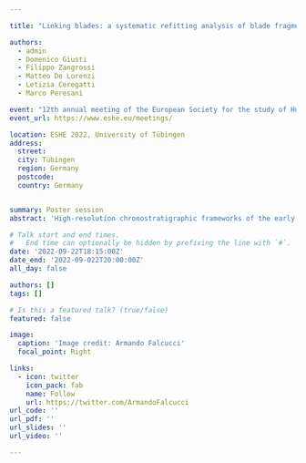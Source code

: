 ```yaml
---

title: "Linking blades: a systematic refitting analysis of blade fragments from the Protoaurignacian sequence of Fumane Cave"

authors:
  - admin
  - Domenico Giusti
  - Filippo Zangrossi
  - Matteo De Lorenzi
  - Letizia Ceregatti
  - Marco Peresani

event: "12th annual meeting of the European Society for the study of Human Evolution"
event_url: https://www.eshe.eu/meetings/

location: ESHE 2022, University of Tübingen
address:
  street:
  city: Tübingen
  region: Germany
  postcode:
  country: Germany


summary: Poster session
abstract: 'High-resolution chronostratigraphic frameworks of the early Upper Paleolithic (eUP) are pivotal to the understanding of the dispersal and adaptation of early modern humans across the European subcontinent. Chrono-cultural models are commonly built through the analysis of the material culture, especially lithic artifacts, recovered from multi-stratified sites. However, despite playing a major role in the formation of lithic assemblages, site formation processes are seldom taken into proper consideration when analyzing cultural dynamics throughout a site’s stratigraphic sequence [1]. Unraveling the taphonomic history of a site is rather critical in the study of the eUP – a period characterized by significant sedimentary and post-sedimentary processes correlated to major climatic events. Furthermore, disentangling the history of old, long-lasting site excavations is especially crucial in the analysis of archaeological assemblages. To this end, we conducted an extensive lithic refitting study that involved the systematic test for connections between blade fragments from the whole Protoaurignacian sequence of Fumane Cave [2], spanning from 41 ky cal BP to ca. 37 ky cal BP [3]. This approach is particularly effective for assessing the integrity of lithic assemblages because it allows to make the search for connections more systematic, objective, and statistically quantifiable [4]. Furthermore, the spatial analysis of the refitted fragments allowed us to better evaluate the reliability of the archaeological sequence and to refine our previous conclusions about the Protoaurignacian at the site [5]. Specifically, after devoting approximately 400 hours in the preparation of the assemblages, we isolated ca. 3,200 blade fragments to perform the break connections program. Blade fragments were laid on several tables and divided according to breakage, raw material type, and technological features. Thus, all possible connections were systematically tested by three independent lithic analysts until the relation between costs (i.e., time) and benefits (i.e., number of connections found) drastically decreased. Furthermore, we recorded several attributes on these fragments (e.g., thermal alteration, patina, edge damage) to conduct a lithic taphonomic study. Overall, we were able to successfully connect ca. 500 blade fragments for a refitting rate of 16%. By statistically quantifying the distance and orientation of the refitting implements, and by assessing the spatial distribution of relevant taphonomic attributes, we were ultimately able to identify a relatively less disturbed area of the excavation, to be sampled for a more robust techno-typological study. Intra-layer conjoins are more frequent in the lowermost part of the sequence, which corresponds to the major occupation event at the site. Nevertheless, inter-layer conjoins are rather common throughout the sequence and would suggest significant post-depositional processes. Remarkably, the technological differences across the analyzed layers appear to be more marked than previously thought. We will therefore propose revised hypotheses and predictions that have a major significance in the study of eUP population dynamics. References: [1] Goldberg P., Nash D.T., Petraglia M., 1993. Formation processes in archaeological context. Vol 17. Prehistory Press, Madison. [2] Bartolomei, G., Broglio, A., Cassoli, P.F., Castelletti, L., Cattani, L., Cremaschi, M., Giacobini, G., Malerba, G., Maspero, A., Peresani, M., Sartorelli, A., 1992. La Grotte de Fumane. Un site aurignacien au pied des Alpes. Preistoria Alpina (28), 131-179. [3] Higham, T., Brock, F., Peresani, M., Broglio, A., Wood, R., Douka, K., 2009. Problems with radiocarbon dating the Middle to Upper Palaeolithic transition in Italy. Quaternary Science Reviews 28(13-14),1257-1267. [4] Bordes J.G., 2000. La séquence aurignacienne de Caminade revisitée: l'apport des raccords d'intérêt stratigraphique. Paléo 12, 387-407. [5] Falcucci A., Conard N.J., Peresani M., 2020. Breaking through the Aquitaine frame: A re-evaluation on the significance of regional variants during the Aurignacian as seen from a key record in southern Europe. Journal of Anthropological Sciences 98, 99-140.'

# Talk start and end times.
#   End time can optionally be hidden by prefixing the line with `#`.
date: '2022-09-22T18:15:00Z'
date_end: '2022-09-022T20:00:00Z'
all_day: false

authors: []
tags: []

# Is this a featured talk? (true/false)
featured: false

image:
  caption: 'Image credit: Armando Falcucci'
  focal_point: Right

links:
  - icon: twitter
    icon_pack: fab
    name: Follow
    url: https://twitter.com/ArmandoFalcucci
url_code: ''
url_pdf: ''
url_slides: ''
url_video: ''

---
```


